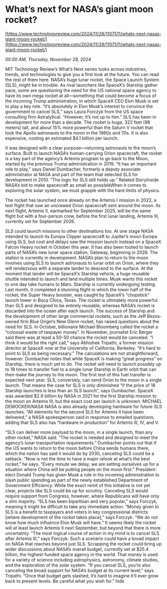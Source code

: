 # What’s next for NASA’s giant moon rocket?

[https://www.technologyreview.com/2024/11/28/1107511/whats-next-nasas-giant-moon-rocket/](https://www.technologyreview.com/2024/11/28/1107511/whats-next-nasas-giant-moon-rocket/)

*05:00 AM, Thursday, November 28, 2024*

MIT Technology Review’s What’s Next series looks across industries, trends, and technologies to give you a first look at the future. You can read the rest of them here. NASA’s huge lunar rocket, the Space Launch System (SLS), might be in trouble. As rival launchers like SpaceX’s Starship gather pace, some are questioning the need for the US national space agency to have its own mega rocket at all—something that could become a focus of the incoming Trump administration, in which SpaceX CEO Elon Musk is set to play a key role.  “It’s absolutely in Elon Musk’s interest to convince the government to cancel SLS,” says Laura Forczyk from the US space consulting firm Astralytical. “However, it’s not up to him.” SLS has been in development for more than a decade. The rocket is huge, 322 feet (98 meters) tall, and about 15% more powerful than the Saturn V rocket that took the Apollo astronauts to the moon in the 1960s and 70s. It is also expensive, costing an estimated $4.1 billion per launch.

It was designed with a clear purpose—returning astronauts to the moon’s surface. Built to launch NASA’s human-carrying Orion spacecraft, the rocket is a key part of the agency’s Artemis program to go back to the Moon, started by the previous Trump administration in 2019. “It has an important role to play,” says Daniel Dumbacher, formerly a deputy associate administrator at NASA and part of the team that selected SLS for development in 2010. “The logic for SLS still holds up.” Related StoryInside NASA’s bid to make spacecraft as small as possibleWhen it comes to exploring the solar system, we must grapple with the hard limits of physics.

The rocket has launched once already on the Artemis I mission in 2022, a test flight that saw an uncrewed Orion spacecraft sent around the moon. Its next flight, Artemis II, earmarked for September 2025, will be the same flight but with a four-person crew, before the first lunar landing, Artemis III, currently set for September 2026.

SLS could launch missions to other destinations too. At one stage NASA intended to launch its Europa Clipper spacecraft to Jupiter’s moon Europa using SLS, but cost and delays saw the mission launch instead on a SpaceX Falcon Heavy rocket in October this year. It has also been touted to launch parts of NASA’s new lunar space station, Gateway, beginning in 2028. The station is currently in development. NASA’s plan to return to the moon involves using SLS to launch astronauts to lunar orbit on Orion, where they will rendezvous with a separate lander to descend to the surface. At the moment that lander will be SpaceX’s Starship vehicle, a huge reusable shuttle intended to launch and land multiple times. Musk wants this rocket to one day take humans to Mars. Starship is currently undergoing testing. Last month, it completed a stunning flight in which the lower half of the rocket, the Super Heavy booster, was caught by SpaceX’s “chopstick” launch tower in Boca Chica, Texas. The rocket is ultimately more powerful than SLS and designed to be entirely reusable, whereas NASA’s rocket is discarded into the ocean after each launch. The success of Starship and the development of other large commercial rockets, such as the Jeff Bezos-owned firm Blue Origin’s New Glenn rocket, has raised questions about the need for SLS. In October, billionaire Michael Bloomberg called the rocket a “colossal waste of taxpayer money”. In November, journalist Eric Berger said there was at least a 50-50 chance the rocket would be canceled.  “I think it would be the right call,” says Abhishek Tripathi, a former mission director at SpaceX now at the University of California, Berkeley. “It’s hard to point to SLS as being necessary.” The calculations are not straightforward, however. Dumbacher notes that while SpaceX is making “great progress” on Starship, there is much yet to do. The rocket will need to launch possibly up to 18 times to transfer fuel to a single lunar Starship in Earth orbit that can then make the journey to the moon. The first test of this fuel transfer is expected next year. SLS, conversely, can send Orion to the moon in a single launch. That means the case for SLS is only diminished “if the price of 18 Starship launches is less than an SLS launch”, says Dumbacher. SpaceX was awarded $2.9 billion by NASA in 2021 for the first Starship mission to the moon on Artemis III, but the exact cost per launch is unknown.  MICHAEL DEMOCKER/NASA   NASA is also already developing hardware for future SLS launches. “All elements for the second SLS for Artemis II have been delivered,” a NASA spokesperson said in response to emailed questions, adding that SLS also has “hardware in production” for Artemis III, IV, and V.

“SLS can deliver more payload to the moon, in a single launch, than any other rocket,” NASA said. “The rocket is needed and designed to meet the agency’s lunar transportation requirements.” Dumbacher points out that if the US wants to return to the moon before China sends humans there, which the nation has said it would do by 2030, canceling SLS could be a setback. “Now is not the time to have a major relook at what’s the best rocket,” he says. “Every minute we delay, we are setting ourselves up for a situation where China will be putting people on the moon first.” President-elect Donald Trump has given Musk a role in his incoming administration to slash public spending as part of the newly established Department of Government Efficiency. While the exact remit of this initiative is not yet clear, projects like SLS could be up for scrutiny. Canceling SLS would require support from Congress, however, where Republicans will have only a slim majority. “SLS has been bipartisan and very popular,” says Forczyk, meaning it might be difficult to take any immediate action. “Money given to SLS is a benefit to taxpayers and voters in key congressional districts [where development of the rocket takes place],” says Forczyk. “We do not know how much influence Elon Musk will have.” It seems likely the rocket will at least launch Artemis II next September, but beyond that there is more uncertainty. “The most logical course of action in my mind is to cancel SLS after Artemis III,” says Forczyk. Such a scenario could have a broad impact on NASA that reaches beyond just SLS. Scrapping the rocket could bring up wider discussions about NASA’s overall budget, currently set at $25.4 billion, the highest-funded space agency in the world. That money is used for a variety of science including astrophysics, astronomy, climate studies, and the exploration of the solar system. “If you cancel SLS, you’re also canceling the broad support for NASA’s budget at its current level,” says Tripathi. “Once that budget gets slashed, it’s hard to imagine it’ll ever grow back to present levels. Be careful what you wish for.”  hide

